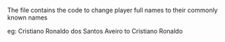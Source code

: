 The file contains the code to change player full names to their commonly known names

eg: Cristiano Ronaldo dos Santos Aveiro to Cristiano Ronaldo  